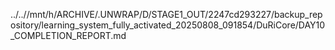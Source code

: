 ../..//mnt/h/ARCHIVE/.UNWRAP/D/STAGE1_OUT/2247cd293227/backup_repository/learning_system_fully_activated_20250808_091854/DuRiCore/DAY10_COMPLETION_REPORT.md
